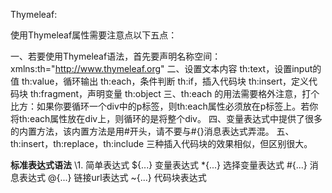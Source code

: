 Thymeleaf:

使用Thymeleaf属性需要注意点以下五点：

一、若要使用Thymeleaf语法，首先要声明名称空间： xmlns:th="http://www.thymeleaf.org"
二、设置文本内容 th:text，设置input的值 th:value，循环输出 th:each，条件判断 th:if，插入代码块 th:insert，定义代码块 th:fragment，声明变量 th:object
三、th:each 的用法需要格外注意，打个比方：如果你要循环一个div中的p标签，则th:each属性必须放在p标签上。若你将th:each属性放在div上，则循环的是将整个div。
四、变量表达式中提供了很多的内置方法，该内置方法是用#开头，请不要与#{}消息表达式弄混。
五、th:insert，th:replace，th:include 三种插入代码块的效果相似，但区别很大。



 **标准表达式语法**
\1. 简单表达式 
${...} 变量表达式 
*{...} 选择变量表达式 
\#{...} 消息表达式 
@{...} 链接url表达式
~{...} 代码块表达式 